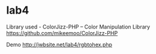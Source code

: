 # lab4

Library used - ColorJizz-PHP – Color Manipulation Library
https://github.com/mikeemoo/ColorJizz-PHP

Demo
http://jwbsite.net/lab4/rgbtohex.php 
